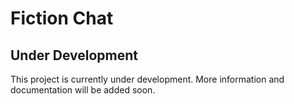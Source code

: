 # Fiction Chat

## Under Development

This project is currently under development. More information and documentation will be added soon.
